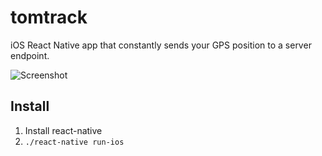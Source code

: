 tomtrack
========

iOS React Native app that constantly sends your GPS position to a server endpoint.

![Screenshot](http://i.imgur.com/piuVPnz.png)

## Install
 1. Install react-native
 2. `./react-native run-ios`